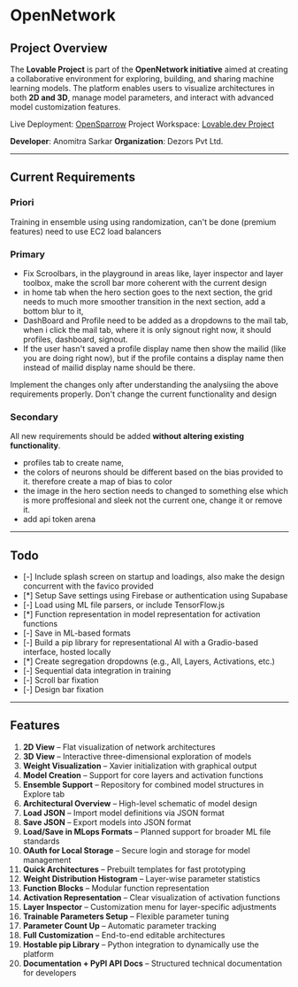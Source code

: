 # OpenNetwork

## Project Overview

The **Lovable Project** is part of the **OpenNetwork initiative** aimed at creating a collaborative environment for exploring, building, and sharing machine learning models. The platform enables users to visualize architectures in both **2D and 3D**, manage model parameters, and interact with advanced model customization features.

Live Deployment: [OpenSparrow](https://opensparrow.netlify.app)
Project Workspace: [Lovable.dev Project](https://lovable.dev/projects/b63f3bb9-90df-44f2-ac44-3b83c49fd7b4)

**Developer**: Anomitra Sarkar
**Organization**: Dezors Pvt Ltd.

---

## Current Requirements

### Priori

Training in ensemble using using randomization, can't be done (premium features) need to use EC2 load balancers

### Primary

- Fix Scroolbars, in the playground in areas like, layer inspector and layer toolbox, make the scroll bar more coherent with the current design
- in home tab when the hero section goes to the next section, the grid needs to much more smoother transition in the next section, add a bottom blur to it,
- DashBoard and Profile need to be added as a dropdowns to the mail tab, when i click the mail tab, where it is only signout right now, it should profiles, dashboard, signout. 
- If the user hasn't saved a profile display name then show the mailid (like you are doing right now), but if the profile contains a display name then instead of mailid display name should be there. 

Implement the changes only after understanding the analysiing the above requirements properly. Don't change the current functionality and design

### Secondary

  All new requirements should be added **without altering existing functionality**.
- profiles tab to create name, <sync with authentication>
- the colors of neurons should be different based on the bias provided to it. therefore create a map of bias to color
- the image in the hero section needs to changed to something else which is more proffesional and sleek not the current one, change it or remove it.
- add api token arena

---

## Todo

- \[-] Include splash screen on startup and loadings, also make the design concurrent with the favico provided
- \[\*] Setup Save settings using Firebase or authentication using Supabase
- \[-] Load using ML file parsers, or include TensorFlow\.js
- \[\*] Function representation in model representation for activation functions
- \[-] Save in ML-based formats
- \[-] Build a pip library for representational AI with a Gradio-based interface, hosted locally
- \[\*] Create segregation dropdowns (e.g., All, Layers, Activations, etc.)
- \[-] Sequential data integration in training
- \[-] Scroll bar fixation
- \[-] Design bar fixation

---

## Features

1. **2D View** – Flat visualization of network architectures
2. **3D View** – Interactive three-dimensional exploration of models
3. **Weight Visualization** – Xavier initialization with graphical output
4. **Model Creation** – Support for core layers and activation functions
5. **Ensemble Support** – Repository for combined model structures in Explore tab
6. **Architectural Overview** – High-level schematic of model design
7. **Load JSON** – Import model definitions via JSON format
8. **Save JSON** – Export models into JSON format
9. **Load/Save in MLops Formats** – Planned support for broader ML file standards
10. **OAuth for Local Storage** – Secure login and storage for model management
11. **Quick Architectures** – Prebuilt templates for fast prototyping
12. **Weight Distribution Histogram** – Layer-wise parameter statistics
13. **Function Blocks** – Modular function representation
14. **Activation Representation** – Clear visualization of activation functions
15. **Layer Inspector** – Customization menu for layer-specific adjustments
16. **Trainable Parameters Setup** – Flexible parameter tuning
17. **Parameter Count Up** – Automatic parameter tracking
18. **Full Customization** – End-to-end editable architectures
19. **Hostable pip Library** – Python integration to dynamically use the platform
20. **Documentation + PyPI API Docs** – Structured technical documentation for developers
